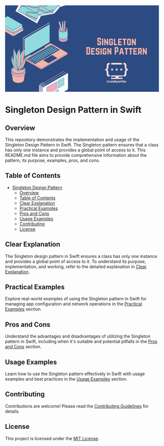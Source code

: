 ![iOS Singleton Design Pattern](Singleton.jpeg)

# Singleton Design Pattern in Swift

## Overview

This repository demonstrates the implementation and usage of the Singleton Design Pattern in Swift. The Singleton pattern ensures that a class has only one instance and provides a global point of access to it. This README.md file aims to provide comprehensive information about the pattern, its purpose, examples, pros, and cons.

## Table of Contents

- [Singleton Design Pattern](#singleton-design-pattern-in-swift)
  - [Overview](#overview)
  - [Table of Contents](#table-of-contents)
  - [Clear Explanation](#clear-explanation)
  - [Practical Examples](#practical-examples)
  - [Pros and Cons](#pros-and-cons)
  - [Usage Examples](#usage-examples)
  - [Contributing](#contributing)
  - [License](#license)

## Clear Explanation

The Singleton design pattern in Swift ensures a class has only one instance and provides a global point of access to it. To understand its purpose, implementation, and working, refer to the detailed explanation in [Clear Explanation](./Resources/ClearExplanation.md).

## Practical Examples

Explore real-world examples of using the Singleton pattern in Swift for managing app configuration and network operations in the [Practical Examples](./PracticalExamples.md) section.

## Pros and Cons

Understand the advantages and disadvantages of utilizing the Singleton pattern in Swift, including when it's suitable and potential pitfalls in the [Pros and Cons](./ProsAndCons.md) section.

## Usage Examples

Learn how to use the Singleton pattern effectively in Swift with usage examples and best practices in the [Usage Examples](./UsageExamples.md) section.

## Contributing

Contributions are welcome! Please read the [Contributing Guidelines](../../CONTRIBUTING.md) for details.

## License

This project is licensed under the [MIT License](../../LICENSE).

